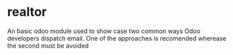 # realtor
An basic odoo module used to show case two common ways Odoo developers dispatch email. One of the approaches is recomended wherease the second must be avoided
